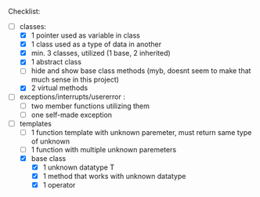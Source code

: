 Checklist:

- [ ] classes:
    - [X] 1 pointer used as variable in class
    - [X] 1 class used as a type of data in another
    - [X] min. 3 classes, utilized
             (1 base, 2 inherited)
    - [X] 1 abstract class
    - [ ] hide and show base class methods (myb, doesnt seem to make that much sense in this project)
    - [X] 2 virtual methods

- [ ] exceptions/interrupts/usererror :
    - [ ] two member functions utilizing them
    - [ ] one self-made exception

- [ ] templates
    - [ ] 1 function template with unknown paremeter, must return same type of unknown
    - [ ] 1 function with multiple unknown paremeters
    - [X] base class
        - [X] 1 unknown datatype T
        - [X] 1 method that works with unknown datatype
        - [X] 1 operator